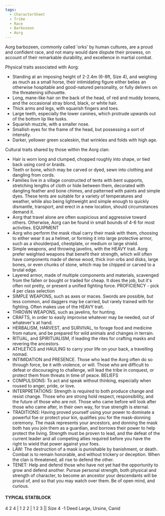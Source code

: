 ```yaml
---
tags:
  - CharacterSheet
  - Tribe
  - Race
  - Barbozeen
  - Aorg
---
```

Aorg barbozeen, commonly called 'orks' by human cultures, are a proud and confident race, and not many would dare dispute their prowess, on account of their remarkable durability, and excellence in martial combat.

Physical traits associated with Aorg:
- Standing at an imposing height of 2-2.4m (6-8ft, Size 4), and weighing as much as a small horse, their intimidating figure either belies an otherwise hospitable and good-natured personality, or fully delivers on the threatening silhouette.
- Long, mane-like hair on the back of the head, of red and muddy browns, and the occasional stray blond, black, or white hair.
- Thick arms and legs, with squarish fingers and toes.
- Large teeth, especially the lower canines, which protrude upwards out of the bottom lip like tusks.
- Squarish muzzle, with a smaller nose.
- Smallish eyes for the frame of the head, but possessing a sort of intensity.
- Darker, yellower green scaleskin, that wrinkles and folds with high age.

Cultural traits shared by those within the Aorg clan:
- Hair is worn long and clumped, chopped roughly into shape, or tied back using cord or braids.
- Teeth or bone, which may be carved or dyed, sewn into clothing and dangling from cords.
- Families live in a village constructed of tents with bent supports, stretching lengths of cloth or hide between them, decorated with dangling feather and bone chimes, and patterned with paints and simple dyes. These tents are suitable for a variety of temperatures and weather, while also being lightweight and simple enough to quickly dismantle, transport, and erect in a new location, should circumstances demand it.
- Aorg that travel alone are often suspicious and aggressive toward others. Otherwise, Aorg can be found in small bounds of 4-6 for most activities.
EQUIPMENT
- Aorg who perform the mask ritual carry their mask with them, choosing to either wear it as a helmet, or forming it into large protective armor, such as a shoulderpad, chestplate, or medium or large shield.
- Simple weapons, and throwing javelins, with the HEAVY trait. Aorg prefer weighted weapons that benefit their strength, which will often have components made of dense wood, thick iron orbs and disks, large bones, or even chunks of stone, which may be chipped or carved to a brutal edge.
- Layered armor, made of multiple components and materials, scavenged from the fallen or bought or traded for cheap. It does the job, but it's often not pretty, or present a unified fighting force.
PROFICIENCY - pick 4 per class selection
- SIMPLE WEAPONS, such as axes or maces. Swords are possible, but less common, and daggers may be carried, but rarely trained with for fighting. Often makes use of the HEAVY trait.
- THROWN WEAPONS, such as javelins, for hunting.
- CRAFTS, in order to easily improvise whatever may be needed, out of whatever's at hand.
- HERBALISM, HARVEST, and SURVIVAL, to forage food and medicine from nature, and be prepared for wild animals and changes in terrain.
- RITUAL, and SPIRITUALISM, if leading the rites for crafting masks and revering the ancestors.
- ATHLETICS and HAULING to carry your life on your back, a travelling nomad.
- INTIMIDATION and PRESENCE. Those who lead the Aorg often do so through force, be it with violence, or will. Those who are difficult to defeat or discouraging to challenge, will lead the tribe in conquest, or protect them from threats in time of peace.
BELIEFS
- COMPULSIONS: To act and speak without thinking, especially when roused to anger, pride, or love.
- INTERPRETATIONS: Strength is required to both produce change and resist change. Those who are strong hold respect, responsibility, and the future of those who are not. Those who came before will look after those who came after, in their own way, for true strength is eternal.
- TRADITIONS: Having proved yourself using your power to dominate a powerful foe or protect your kin, qualifies you for the mask-donning ceremony. The mask represents your ancestors, and donning the mask both has you join them as a guardian, and borrows their power to help protect the living. Strength must be proven to lead, and the defeat of the current leader and all competing allies required before you have the right to wield that power against your foes.
- LAW: The destruction of a mask is punishable by banishment, or death. Combat is to remain honorable, and without trickery or deception. When the clan is threatened, all rise to defend the other.
- TENET: Help and defend those who have not yet had the opportunity to grow and defend another. Pursue personal strength, both physical and strength of character, to become an ancestor your descendants will be proud of, and so that you may watch over them. Be of open mind, and curious.

#### TYPICAL STATBLOCK
4 2 4 | 1 2 2 | 1 2 3 || Size 4
-1 Deed
Large, Ursine, Canid